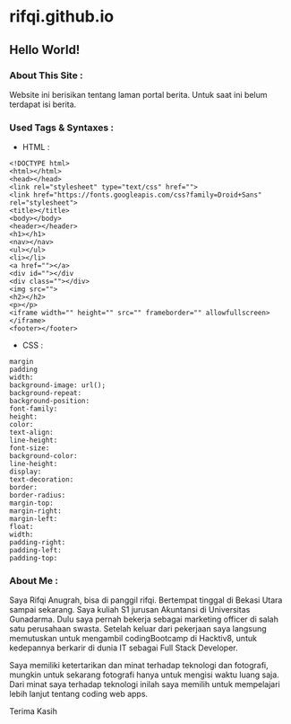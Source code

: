 # rifqi.github.io

## Hello World!

### About This Site :
<p>Website ini berisikan tentang laman portal berita. Untuk saat ini belum terdapat isi berita.</p>

### Used Tags & Syntaxes :
- HTML :
```
<!DOCTYPE html>
<html></html>
<head></head>
<link rel="stylesheet" type="text/css" href="">
<link href="https://fonts.googleapis.com/css?family=Droid+Sans" rel="stylesheet">
<title></title>
<body></body>
<header></header>
<h1></h1>
<nav></nav>
<ul></ul>
<li></li>
<a href=""></a>
<div id=""></div
<div class=""></div>
<img src="">
<h2></h2>
<p></p>
<iframe width="" height="" src="" frameborder="" allowfullscreen></iframe>
<footer></footer>
```
    
- CSS :
```
margin
padding
width: 
background-image: url();
background-repeat:
background-position:
font-family:
height:
color:
text-align:
line-height:
font-size:
background-color:
line-height:
display: 
text-decoration:
border:
border-radius:
margin-top:
margin-right:
margin-left:
float:
width:
padding-right:
padding-left:
padding-top:
```

### About Me :
<p>Saya Rifqi Anugrah, bisa di panggil rifqi. Bertempat tinggal di Bekasi Utara sampai sekarang. Saya kuliah S1 jurusan Akuntansi di Universitas Gunadarma. Dulu saya pernah bekerja sebagai marketing officer di salah satu perusahaan swasta. Setelah keluar dari pekerjaan saya langsung memutuskan untuk mengambil codingBootcamp di Hacktiv8, untuk kedepannya berkarir di dunia IT sebagai Full Stack Developer.</p>

<p>Saya memiliki ketertarikan dan minat terhadap teknologi dan fotografi, mungkin untuk sekarang fotografi hanya untuk mengisi waktu luang saja. Dari minat saya terhadap teknologi inilah saya memilih untuk mempelajari lebih lanjut tentang coding web apps.</p>

<p>Terima Kasih</p>
